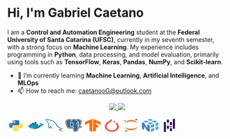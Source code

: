 # Hi, I'm Gabriel Caetano

I am a **Control and Automation Engineering** student at the **Federal University of Santa Catarina (UFSC)**, currently in my seventh semester, with a strong focus on **Machine Learning**. My experience includes programming in **Python**, data processing, and model evaluation, primarily using tools such as **TensorFlow**, **Keras**, **Pandas**, **NumPy**, and **Scikit-learn**.

- 🌱 I’m currently learning **Machine Learning**, **Artificial Intelligence**, and **MLOps**
- 📫 How to reach me: [caetanooG@outlook.com](mailto:caetanooG@outlook.com)

<div style="display: flex; justify-content: center; align-items: center; gap: 20px;">
  <a href="https://github.com/Caetanoog18/Caetanoog18">
    <img height='180em' src="https://github-readme-stats.vercel.app/api?username=caetanoog18&show_icons=true&theme=dracula">
    <img height='180em' src="https://github-readme-stats.vercel.app/api/top-langs/?username=caetanoog18&layout=compact&langs_count=6&theme=dracula&hide=html,css">
  </a>
</div>
<div style="display: inline_block"><br>
  <img align="center" alt="Caetanoog-Python" height="30" width="40" src="https://raw.githubusercontent.com/devicons/devicon/master/icons/python/python-original.svg">
  <img align="center" alt="Caetanoog-Docker" height="30" width="40" src="https://raw.githubusercontent.com/devicons/devicon/master/icons/docker/docker-original.svg">
  <img align="center" alt="Caetanoog-SQL" height="30" width="40" src="https://raw.githubusercontent.com/devicons/devicon/master/icons/mysql/mysql-original.svg">
  <img align="center" alt="Caetanoog-Postgresql" height="30" width="40" src="https://raw.githubusercontent.com/devicons/devicon/master/icons/postgresql/postgresql-original.svg">
  <img align="center" alt="Caetanoog-TensorFlow" height="30" width="40" src="https://raw.githubusercontent.com/devicons/devicon/master/icons/tensorflow/tensorflow-original.svg">
  <img align="center" alt="Caetanoog-PyTorch" height="30" width="40" src="https://raw.githubusercontent.com/devicons/devicon/master/icons/pytorch/pytorch-original.svg">
  <img align="center" alt="Caetanoog-Jupyter" height="30" width="40" src="https://raw.githubusercontent.com/devicons/devicon/master/icons/jupyter/jupyter-original.svg">
  <img align="center" alt="Caetanoog-NumPy" height="30" width="40" src="https://raw.githubusercontent.com/devicons/devicon/master/icons/numpy/numpy-original.svg">
  <img align="center" alt="Caetanoog-Pandas" height="30" width="40" src="https://raw.githubusercontent.com/devicons/devicon/master/icons/pandas/pandas-original.svg">
</div>
